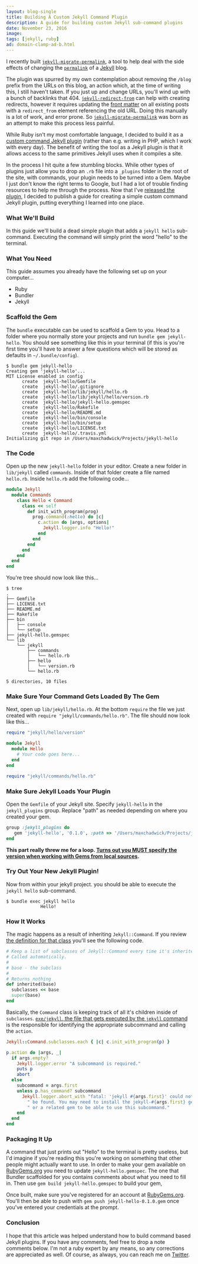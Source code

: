 ```yaml
---
layout: blog-single
title: Building A Custom Jekyll Command Plugin
description: A guide for building custom Jekyll sub-command plugins
date: November 23, 2016
image:
tags: [jekyll, ruby]
ad: domain-clamp-ad-b.html
---
```


I recently built [`jekyll-migrate-permalink`](https://github.com/mpchadwick/jekyll-migrate-permalink), a tool to help deal with the side effects of changing the [`permalink`](https://jekyllrb.com/docs/permalinks/) of a [Jekyll](http://jekyllrb.com/) blog. 

The plugin was spurred by my own contemplation about removing the `/blog` prefix from the URLs on this blog, an action which, at the time of writing this, I still haven't taken. If you just up and change URLs, you'll wind up with a bunch of backlinks that 404. [`jekyll-redirect-from`](https://github.com/jekyll/jekyll-redirect-from) can help with creating redirects, however it requires updating the [front matter](https://jekyllrb.com/docs/frontmatter/) on all existing posts with a `redirect_from` element referencing the old URL. Doing this manually is a lot of work, and error prone. So [`jekyll-migrate-permalink`](https://github.com/mpchadwick/jekyll-migrate-permalink) was born as an attempt to make this process less painful. 

While Ruby isn't my most comfortable language, I decided to build it as a [custom command Jekyll plugin](https://jekyllrb.com/docs/plugins/#commands) (rather than e.g. writing in PHP, which I work with every day). The benefit of writing the tool as a Jekyll plugin is that it allows access to the same primitives Jekyll uses when it compiles a site.  

In the process I hit quite a few stumbling blocks. While other types of plugins just allow you to drop an `.rb` file into a `_plugins` folder in the root of the site, with commands, your plugin needs to be turned into a Gem. Maybe I just don't know the right terms to Google, but I had a lot of trouble finding resources to help me through the process. Now that I've [released the plugin](https://github.com/mpchadwick/jekyll-migrate-permalink), I decided to publish a guide for creating a simple custom command Jekyll plugin, putting everything I learned into one place.

<!-- excerpt_separator -->

### What We'll Build

In this guide we'll build a dead simple plugin that adds a `jekyll hello` sub-command. Executing the command will simply print the word "hello" to the terminal.

### What You Need

This guide assumes you already have the following set up on your computer...

- Ruby
- Bundler
- Jekyll

### Scaffold the Gem

The `bundle` executable can be used to scaffold a Gem to you. Head to a folder where you normally store your projects and run `bundle gem jekyll-hello`. You should see something like this in your terminal (if this is you're first time you'll have to answer a few questions which will be stored as defaults in `~/.bundle/config`).

```
$ bundle gem jekyll-hello
Creating gem 'jekyll-hello'...
MIT License enabled in config
      create  jekyll-hello/Gemfile
      create  jekyll-hello/.gitignore
      create  jekyll-hello/lib/jekyll/hello.rb
      create  jekyll-hello/lib/jekyll/hello/version.rb
      create  jekyll-hello/jekyll-hello.gemspec
      create  jekyll-hello/Rakefile
      create  jekyll-hello/README.md
      create  jekyll-hello/bin/console
      create  jekyll-hello/bin/setup
      create  jekyll-hello/LICENSE.txt
      create  jekyll-hello/.travis.yml
Initializing git repo in /Users/maxchadwick/Projects/jekyll-hello
```

### The Code

Open up the new `jekyll-hello` folder in your editor. Create a new folder in `lib/jekyll` called `commands`. Inside of that folder create a file named `hello.rb`. Inside `hello.rb` add the following code...

```ruby
module Jekyll
  module Commands
    class Hello < Command
      class << self
        def init_with_program(prog)
          prog.command(:hello) do |c|
            c.action do |args, options|
              Jekyll.logger.info "Hello!"
            end
          end
        end
      end
    end
  end
end
```

You're tree should now look like this...

```
$ tree
.
├── Gemfile
├── LICENSE.txt
├── README.md
├── Rakefile
├── bin
│   ├── console
│   └── setup
├── jekyll-hello.gemspec
└── lib
    └── jekyll
        ├── commands
        │   └── hello.rb
        ├── hello
        │   └── version.rb
        └── hello.rb

5 directories, 10 files
```

### Make Sure Your Command Gets Loaded By The Gem

Next, open up `lib/jekyll/hello.rb`. At the bottom `require` the file we just created with `require "jekyll/commands/hello.rb"`. The file should now look like this...

```ruby
require "jekyll/hello/version"

module Jekyll
  module Hello
    # Your code goes here...
  end
end

require "jekyll/commands/hello.rb"
```

### Make Sure Jekyll Loads Your Plugin

Open the `Gemfile` of your Jekyll site. Specify `jekyll-hello` in the `jekyll_plugins` group. Replace "path" as needed depending on where you created your gem.

```ruby
group :jekyll_plugins do
   gem 'jekyll-hello', '0.1.0', :path => '/Users/maxchadwick/Projects/jekyll-hello'
end
```

**This part really threw me for a loop. [Turns out you MUST specify the version when working with Gems from local sources](http://stackoverflow.com/questions/5381681/in-rails-3s-bundle-install-of-local-gem-frozen-gem-keep-getting-source-do#answer-12895891).** 

### Try Out Your New Jekyll Plugin!

Now from within your jekyll project. you should be able to execute the `jekyll hello` sub-command.



```
$ bundle exec jekyll hello
             Hello!
```

### How It Works

The magic happens as a result of inheriting `Jekyll::Command`. If you review [the definition for that class](https://github.com/jekyll/jekyll/blob/ce67da0f80058f579630e0adcec538facd8418a8/lib/jekyll/command.rb) you'll see the following code.

```ruby
# Keep a list of subclasses of Jekyll::Command every time it's inherited
# Called automatically.
#
# base - the subclass
#
# Returns nothing
def inherited(base)
  subclasses << base
  super(base)
end
```

Basically, the `Command` class is keeping track of all it's children inside of `subclasses`. [`exe/jekyll`, the file that gets executed by the `jekyll` command](https://github.com/jekyll/jekyll/blob/ce67da0f80058f579630e0adcec538facd8418a8/exe/jekyll) is the responsible for identifying the appropriate subcommand and calling the `action`.

```ruby
Jekyll::Command.subclasses.each { |c| c.init_with_program(p) }

p.action do |args, _|
  if args.empty?
    Jekyll.logger.error "A subcommand is required."
    puts p
    abort
  else
    subcommand = args.first
    unless p.has_command? subcommand
      Jekyll.logger.abort_with "fatal: 'jekyll #{args.first}' could not" \
        " be found. You may need to install the jekyll-#{args.first} gem" \
        " or a related gem to be able to use this subcommand."
    end
  end
end
```

### Packaging It Up

A command that just prints out "Hello" to the terminal is pretty useless, but I'd imagine if you're reading this you're working on something that other people might actually want to use. In order to make your gem available on [RubyGems.org](https://rubygems.org/) you need to update `jekyll-hello.gemspec`. The one that Bundler scaffolded for you contains comments about what you need to fill in. Then use `gem build jekyll-hello.gemspec` to build your gem,

Once built, make sure you've registered for an account at [RubyGems.org](https://rubygems.org/). You'll then be able to push with `gem push jekyll-hello-0.1.0.gem` once you've entered your credentials at the prompt.

### Conclusion

I hope that this article was helped understand how to build command based Jekyll plugins. If you have any comments, feel free to drop a note comments below. I'm not a ruby expert by any means, so any corrections are appreciated as well. Of course, as always, you can reach me on [Twitter](http://twitter.com/maxpchadwick).
